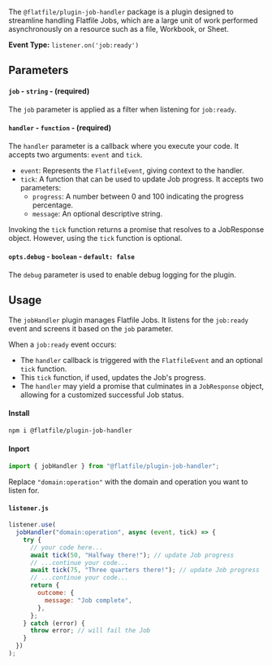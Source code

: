 <!-- START_INFOCARD -->

The `@flatfile/plugin-job-handler` package is a plugin designed to streamline handling Flatfile Jobs, which are a large unit of work performed asynchronously on a resource such as a file, Workbook, or Sheet.

**Event Type:**
`listener.on('job:ready')`

<!-- END_INFOCARD -->

## Parameters

#### `job` - `string` - (required)

The `job` parameter is applied as a filter when listening for `job:ready`.


#### `handler` - `function` - (required)

The `handler` parameter is a callback where you execute your code. It accepts two arguments: `event` and `tick`.

- `event`: Represents the `FlatfileEvent`, giving context to the handler.
- `tick`: A function that can be used to update Job progress. It accepts two parameters:
  - `progress`: A number between 0 and 100 indicating the progress percentage.
  - `message`: An optional descriptive string.

Invoking the `tick` function returns a promise that resolves to a JobResponse object. However, using the `tick` function is optional.


#### `opts.debug` - `boolean` - `default: false`

The `debug` parameter is used to enable debug logging for the plugin.



## Usage

The `jobHandler` plugin manages Flatfile Jobs. It listens for the `job:ready` event and screens it based on the `job` parameter.

When a `job:ready` event occurs:

- The `handler` callback is triggered with the `FlatfileEvent` and an optional `tick` function.
- This `tick` function, if used, updates the Job's progress.
- The `handler` may yield a promise that culminates in a `JobResponse` object, allowing for a customized successful Job status.

#### Install

```bash install
npm i @flatfile/plugin-job-handler
```

#### Inport

```js import
import { jobHandler } from "@flatfile/plugin-job-handler";
```

Replace `"domain:operation"` with the domain and operation you want to listen for.


#### `listener.js`

```js listener.js
listener.use(
  jobHandler("domain:operation", async (event, tick) => {
    try {
      // your code here...
      await tick(50, "Halfway there!"); // update Job progress
      // ...continue your code...
      await tick(75, "Three quarters there!"); // update Job progress
      // ...continue your code...
      return {
        outcome: {
          message: "Job complete",
        },
      };
    } catch (error) {
      throw error; // will fail the Job
    }
  })
);
```
